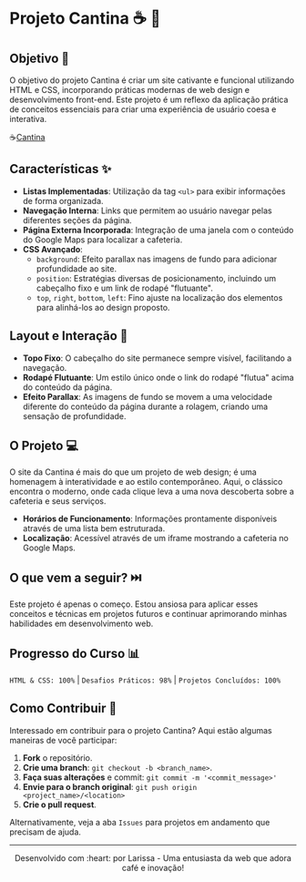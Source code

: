 # Projeto Cantina :coffee: :croissant:

## Objetivo :dart:
O objetivo do projeto Cantina é criar um site cativante e funcional utilizando HTML e CSS, incorporando práticas modernas de web design e desenvolvimento front-end. Este projeto é um reflexo da aplicação prática de conceitos essenciais para criar uma experiência de usuário coesa e interativa.

:coffee:[Cantina](https://larisloppes.github.io/cafeteria/) <!-- Substitua com o link da imagem do seu projeto -->

## Características :sparkles:
- **Listas Implementadas**: Utilização da tag `<ul>` para exibir informações de forma organizada.
- **Navegação Interna**: Links que permitem ao usuário navegar pelas diferentes seções da página.
- **Página Externa Incorporada**: Integração de uma janela com o conteúdo do Google Maps para localizar a cafeteria.
- **CSS Avançado**:
  - `background`: Efeito parallax nas imagens de fundo para adicionar profundidade ao site.
  - `position`: Estratégias diversas de posicionamento, incluindo um cabeçalho fixo e um link de rodapé "flutuante".
  - `top`, `right`, `bottom`, `left`: Fino ajuste na localização dos elementos para alinhá-los ao design proposto.

## Layout e Interação :art:
- **Topo Fixo**: O cabeçalho do site permanece sempre visível, facilitando a navegação.
- **Rodapé Flutuante**: Um estilo único onde o link do rodapé "flutua" acima do conteúdo da página.
- **Efeito Parallax**: As imagens de fundo se movem a uma velocidade diferente do conteúdo da página durante a rolagem, criando uma sensação de profundidade.

## O Projeto :computer:
O site da Cantina é mais do que um projeto de web design; é uma homenagem à interatividade e ao estilo contemporâneo. Aqui, o clássico encontra o moderno, onde cada clique leva a uma nova descoberta sobre a cafeteria e seus serviços.

- **Horários de Funcionamento**: Informações prontamente disponíveis através de uma lista bem estruturada.
- **Localização**: Acessível através de um iframe mostrando a cafeteria no Google Maps.

## O que vem a seguir? :next_track_button:
Este projeto é apenas o começo. Estou ansiosa para aplicar esses conceitos e técnicas em projetos futuros e continuar aprimorando minhas habilidades em desenvolvimento web.

## Progresso do Curso :bar_chart:
`HTML & CSS: 100%` | `Desafios Práticos: 98%` | `Projetos Concluídos: 100%`

## Como Contribuir :handshake:
Interessado em contribuir para o projeto Cantina? Aqui estão algumas maneiras de você participar:
1. **Fork** o repositório.
2. **Crie uma branch**: `git checkout -b <branch_name>`.
3. **Faça suas alterações** e commit: `git commit -m '<commit_message>'`
4. **Envie para o branch original**: `git push origin <project_name>/<location>`
5. **Crie o pull request**.

Alternativamente, veja a aba `Issues` para projetos em andamento que precisam de ajuda.


---

<p align="center">Desenvolvido com :heart: por Larissa - Uma entusiasta da web que adora café e inovação!</p>
